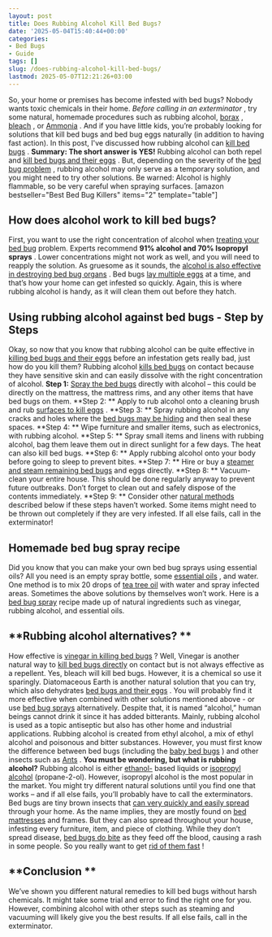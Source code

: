 ```yaml
---
layout: post
title: Does Rubbing Alcohol Kill Bed Bugs?
date: '2025-05-04T15:40:44+00:00'
categories:
- Bed Bugs
- Guide
tags: []
slug: /does-rubbing-alcohol-kill-bed-bugs/
lastmod: 2025-05-07T12:21:26+03:00
---
```


So, your home or premises has become infested with bed bugs? Nobody wants toxic chemicals in their home.
*Before calling in an exterminator*
, try some natural, homemade procedures such as rubbing alcohol,
[borax](https://pestpolicy.com/borax-flea-killer/)
,
[bleach](https://pestpolicy.com/does-bleach-kill-bed-bugs/)
, or
[Ammonia](https://pestpolicy.com/does-ammonia-kill-bed-bugs/)
.
And if you have little kids, you’re probably looking for solutions that kill bed bugs and bed bug eggs naturally (in addition to having fast action). In this post, I've discussed how rubbing alcohol can
[kill bed bugs](https://pestpolicy.com/does-lysol-kill-bed-bugs/)
.
**Summary: The short answer is YES!**
Rubbing alcohol can both repel and
[kill bed bugs and their eggs](https://books.google.com.au/books?id=-fE2CgAAQBAJ&pg=PT5&dq=using+rubbing+alcohol+to+kill+bed+bugs&hl=en&sa=X&ved=0ahUKEwiusfHK6t3WAhVDw7wKHYzyCtwQ6AEILTAB#v=onepage&q=bed%20bug&f=false)
.
But, depending on the severity of the
[bed bug problem](https://pestpolicy.com/what-does-bed-bug-poop-look-like/)
, rubbing alcohol may only serve as a temporary solution, and you might need to try other solutions. Be warned: Alcohol is highly flammable, so be very careful when spraying surfaces.
[amazon bestseller="Best Bed Bug Killers" items="2" template="table"]
## **How does alcohol work to kill bed bugs?**
First, you want to use the right concentration of alcohol when
[treating your bed bug](https://pestpolicy.com/how-to-get-rid-of-bed-bugs-fast/)
problem. Experts recommend
**91% alcohol and 70% Isopropyl sprays**
. Lower concentrations might not work as well, and you will need to reapply the solution.
As gruesome as it sounds, the
[alcohol is also effective in destroying bed bug organs](https://books.google.com.au/books?id=xrxSr9S_H3oC&pg=PT19&dq=bed+bugs+alcohol&hl=en&sa=X&redir_esc=y#v=onepage&q=earth&f=false)
.
Bed bugs
[lay multiple eggs](https://pestpolicy.com/are-bed-bug-eggs-hard-or-soft/)
at a time, and that’s how your home can get infested so quickly. Again, this is where rubbing alcohol is handy, as it will clean them out before they hatch.
## **Using rubbing alcohol against bed bugs - Step by Steps**
Okay, so now that you know that rubbing alcohol can be quite effective in
[killing bed bugs and their eggs](https://pestpolicy.com/how-to-kill-bed-bug-eggs/)
before an infestation gets really bad, just how do you kill them?
Rubbing alcohol
[kills bed bugs](https://pestpolicy.com/does-diatomaceous-earth-kill-bed-bugs/)
on contact because they have sensitive skin and can easily dissolve with the right concentration of alcohol.
**Step 1:**
[Spray the bed bugs](https://pestpolicy.com/best-bed-bug-spray/)
directly with alcohol – this could be directly on the mattress, the mattress rims, and any other items that have bed bugs on them.
**Step 2: **
Apply to rub alcohol onto a cleaning brush and rub
[surfaces to kill eggs](https://pestpolicy.com/does-the-dryer-kill-fleas/)
.
**Step 3: **
Spray rubbing alcohol in any cracks and holes where the
[bed bugs may be hiding](https://pestpolicy.com/where-do-bed-bugs-hide/)
and then seal these spaces.
**Step 4: **
Wipe furniture and smaller items, such as electronics, with rubbing alcohol.
**Step 5: **
Spray small items and linens with rubbing alcohol, bag them leave them out in direct sunlight for a few days. The heat can also kill bed bugs.
**Step 6: **
Apply rubbing alcohol onto your body before going to sleep to prevent bites.
**Step 7: **
Hire or buy a
[steamer and steam remaining bed bugs](https://pestpolicy.com/best-bed-bug-steamer/)
and eggs directly.
**Step 8: **
Vacuum-clean your entire house. This should be done regularly anyway to prevent future outbreaks. Don’t forget to clean out and safely dispose of the contents immediately.
**Step 9: **
Consider other
[natural methods](https://pestpolicy.com/top-7-natural-termite-control-can-easily/)
described below if these steps haven’t worked. Some items might need to be thrown out completely if they are very infested. If all else fails, call in the exterminator!
## **Homemade bed bug spray recipe**
Did you know that you can make your own bed bug sprays using essential oils? All you need is an empty spray bottle, some
[essential oils](https://pestpolicy.com/essential-oils-for-bed-bugs/)
, and water.
One method is to mix 20 drops of
[tea tree oil](https://pestpolicy.com/tea-tree-oil-for-bed-bugs/)
with water and spray infected areas. Sometimes the above solutions by themselves won’t work.
Here is a
[bed bug spray](https://pestpolicy.com/bedlam-plus-bed-bug-spray-review/)
recipe made up of natural ingredients such as vinegar, rubbing alcohol, and essential oils.
## **Rubbing alcohol alternatives? **
How effective is
[vinegar in killing bed bugs](https://pestpolicy.com/does-vinegar-kill-bed-bugs/)
? Well, Vinegar is another natural way to
[kill bed bugs directly](https://pestpolicy.com/do-ants-kill-bed-bugs/)
on contact but is not always effective as a repellent. Yes, bleach will kill bed bugs. However, it is a chemical so use it sparingly.
Diatomaceous Earth is another natural solution that you can try, which also dehydrates
[bed bugs and their eggs](https://pestpolicy.com/bed-bug-eggs/)
. You will probably find it more effective when combined with other solutions mentioned above - or use
[bed bug sprays](https://pestpolicy.com/best-bed-bug-spray/)
alternatively.
Despite that, it is named “alcohol,” human beings cannot drink it since it has added bitterants.
Mainly, rubbing alcohol is used as a topic antiseptic but also has other home and industrial applications. Rubbing alcohol is created from ethyl alcohol, a mix of ethyl alcohol and poisonous and bitter substances.
However, you must first know the difference between bed bugs (including the
[baby bed bugs](https://pestpolicy.com/baby-bed-bugs/)
) and other insects such as
[Ants](https://pestpolicy.com/bed-bugs-vs-ants/)
.
**You must be wondering, but what is rubbing alcohol?**
Rubbing alcohol is either
[ethanol-](https://en.wikipedia.org/wiki/Ethanol)
based liquids or
[isopropyl alcohol](https://en.wikipedia.org/wiki/Isopropyl_alcohol)
(propane-2-ol).
However, isopropyl alcohol is the most popular in the market. You might try different natural solutions until you find one that works – and if all else fails, you’ll probably have to call the exterminators.
Bed bugs are tiny brown insects that
[can very quickly and easily spread](https://pestpolicy.com/do-bed-bugs-jump/)
through your home. As the name implies, they are mostly found on
[bed mattresses](https://pestpolicy.com/best-bed-bug-mattress-encasements/)
and frames. But they can also spread throughout your house, infesting every furniture, item, and piece of clothing. While they don’t spread disease,
[bed bugs do bite](https://pestpolicy.com/pictures-of-bed-bug-bites/)
as they feed off the blood, causing a rash in some people. So you really want to get
[rid of them fast](https://pestpolicy.com/how-to-get-rid-of-ground-bees/)
!
## **Conclusion **
We’ve shown you different natural remedies to kill bed bugs without harsh chemicals. It might take some trial and error to find the right one for you.
However, combining alcohol with other steps such as steaming and vacuuming will likely give you the best results. If all else fails, call in the exterminator.
